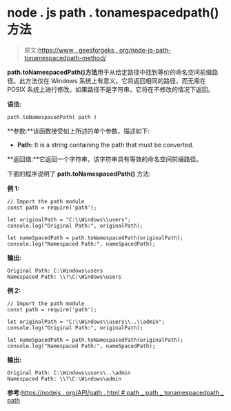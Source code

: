 # node . js path . tonamespacedpath()方法

> 原文:[https://www . geesforgeks . org/node-js-path-tonamespacedpath-method/](https://www.geeksforgeeks.org/node-js-path-tonamespacedpath-method/)

**path.toNamespacedPath()方法**用于从给定路径中找到等价的命名空间前缀路径。此方法仅在 Windows 系统上有意义。它将返回相同的路径，而无需在 POSIX 系统上进行修改。如果路径不是字符串，它将在不修改的情况下返回。

**语法:**

```
path.toNamespacedPath( path )
```

**参数:**该函数接受如上所述的单个参数，描述如下:

*   **Path:** It is a string containing the path that must be converted.

**返回值:**它返回一个字符串，该字符串具有等效的命名空间前缀路径。

下面的程序说明了 **path.toNamespacedPath()** 方法:

**例 1:**

```
// Import the path module
const path = require('path');

let originalPath = "C:\\Windows\\users";
console.log("Original Path:", originalPath);

let nameSpacedPath = path.toNamespacedPath(originalPath);
console.log("Namespaced Path:", nameSpacedPath);
```

**输出:**

```
Original Path: C:\Windows\users
Namespaced Path: \\?\C:\Windows\users
```

**例 2:**

```
// Import the path module
const path = require('path');

let originalPath = "C:\\Windows\\users\\..\\admin";
console.log("Original Path:", originalPath);

let nameSpacedPath = path.toNamespacedPath(originalPath);
console.log("Namespaced Path:", nameSpacedPath);
```

**输出:**

```
Original Path: C:\Windows\users\..\admin
Namespaced Path: \\?\C:\Windows\admin
```

**参考:**[https://nodejs . org/API/path . html # path _ path _ tonamespacedpath _ path](https://nodejs.org/api/path.html#path_path_tonamespacedpath_path)